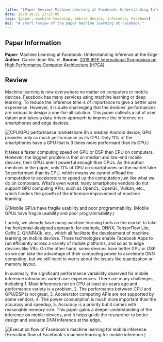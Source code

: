 ```yaml
---
title: "[Paper Review] Machine Learning at Facebook: Understanding Inference at the Edge"
date: 2020-10-21 23:25:00
tags: [paper, machine learning, mobile device, inference, Facebook]
des: "A short review of the paper machine learning at Facebook."
---
```


## Paper Information

**Paper**: Machine Learning at Facebook: Understanding Inference at the Edge
**Author**: Carole-Jean Wu, el.
**Source**: [2019 IEEE International Symposium on High Performance Computer Architecture (HPCA)](https://ieeexplore-ieee-org.ezproxy.lib.nctu.edu.tw/document/8675201)


## Review

Machine learning is now everywhere no matter on computers or mobile devices. Facebook has many services using machine learning or deep learning. To reduce the inference time is of importance to give a better user experience. However, it is quite challenging that the devices’ performances are various to design a one-for-all solution. This paper collects a lot of user datum and takes a data-driven approach to improve the inference on smartphones and edge devices.

<img alt="CPU/GPU performance marketshare" src="https://user-images.githubusercontent.com/18013815/96740523-812b2080-13f3-11eb-932e-ccbfca1e9242.png" widh=500px>
(In a median Android device, GPU provides only as much performance as its CPU. Only 11% of the smartphones have a GPU that is 3 times more performant than its CPU.)

It takes a faster computing speed on GPU or DSP than CPU on computers. However, the biggest problem is that on median and low-end mobile devices, their GPUs aren’t powerful enough than CPUs. As the author mentions in the paper, only 11% of GPU on smartphones on the market take 3x performant than its CPU, which means we cannot offload the computation to accelerators to speed up the computation just like what we do on computers. What’s even worst, many smartphone vendors do not support GPU computing APIs, such as OpenCL, OpenGL, Vulkan, etc., which hinders the growth of the inference improvement of machine learning.

![Mobile GPUs have fragile usability and poor programmability.](https://user-images.githubusercontent.com/18013815/96740873-d5360500-13f3-11eb-9b2f-a74d182fa939.png)
(Mobile GPUs have fragile usability and poor programmability.)

Luckily, we already have many machine learning tools on the market to take the horizontal-designed approach, for example, ONNX, TensorFlow Lite, Caffe 2, QNNPACk, etc., which all facilitate the development of machine learning on mobile devices. Those technologies enable Facebook Apps to run efficiently across a variety of mobile platforms, and so as to edge devices like VRs. On the other hand, some devices have better GPU or DSP so we can take the advantage of their computing power to accelerate DNN computing, but we still need to worry about the issues like quantization or memory layout.

In summary, the significant performance variability observed for mobile inference introduces varied user experiences. There are many challenges, including 1. Most inferences run on CPU at least six years ago and performance variety is a problem, 2. The performance between CPU and GPU/DSP is not great, 3. Accelerator computing APIs are not supported by some vendors, 4. The power consumption is much more important than the accuracy and speedup, 5. Accuracy is a priority but it comes with reasonable memory size. This paper gains a deeper understanding of the inference on mobile devices, and it helps guide the researcher to better design and evaluate DNN inference at the edge.

![Execution flow of Facebook's machine learning for mobile inference.](https://user-images.githubusercontent.com/18013815/96741057-031b4980-13f4-11eb-974c-ee99d13364fa.png)
(Execution flow of Facebook's machine learning for mobile inference.)
